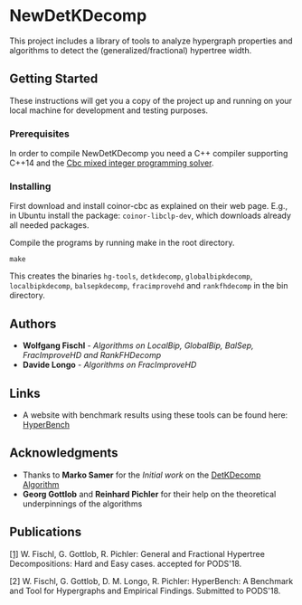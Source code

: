 # NewDetKDecomp

This project includes a library of tools to analyze hypergraph properties and 
algorithms to detect the (generalized/fractional) hypertree width.

## Getting Started

These instructions will get you a copy of the project up and running 
on your local machine for development and testing purposes. 

### Prerequisites

In order to compile NewDetKDecomp you need a C++ compiler supporting C++14 and the [Cbc mixed integer programming solver](https://projects.coin-or.org/Cbc).

### Installing

First download and install coinor-cbc as explained on their web page. E.g., in Ubuntu install the package: `coinor-libclp-dev`, which downloads already all needed packages.

Compile the programs by running make in the root directory.

```
make
```

This creates the binaries `hg-tools`, `detkdecomp`, `globalbipkdecomp`, `localbipkdecomp`, `balsepkdecomp`, `fracimprovehd` and `rankfhdecomp` in the bin directory.

## Authors


* **Wolfgang Fischl** - *Algorithms on LocalBip, GlobalBip, BalSep, FracImproveHD and RankFHDecomp*
* **Davide Longo** - *Algorithms on FracImproveHD*

## Links

* A website with benchmark results using these tools can be found here: [HyperBench](http://hyperbench.dbai.tuwien.ac.at)


## Acknowledgments

* Thanks to **Marko Samer** for the *Initial work*  on the [DetKDecomp Algorithm](https://dl.acm.org/citation.cfm?id=1412229)
* **Georg Gottlob** and **Reinhard Pichler** for their help on the theoretical underpinnings of the algorithms

## Publications

[[1]](https://arxiv.org/abs/1611.01090) W. Fischl, G. Gottlob, R. Pichler: General and Fractional Hypertree Decompositions: Hard and Easy cases. accepted for PODS'18.

[2] W. Fischl, G. Gottlob, D. M. Longo, R. Pichler: HyperBench: A Benchmark and Tool for Hypergraphs and Empirical Findings. Submitted to PODS'18.

